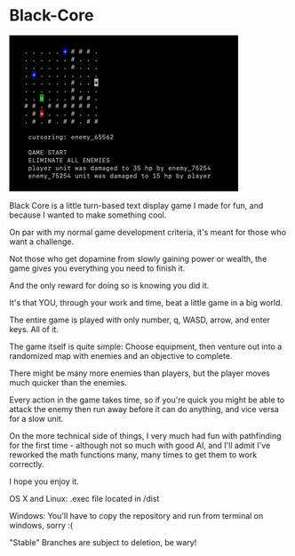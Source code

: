 # Black-Core
![alt text](https://github.com/FriedLongJohns/Black-COre/blob/main/prev.png?raw=true)

Black Core is a little turn-based text display game I made for fun, and because I wanted to make something cool.

On par with my normal game development criteria, it's meant for those who want a challenge.

Not those who get dopamine from slowly gaining power or wealth, the game gives you everything you need to finish it.

And the only reward for doing so is knowing you did it.

It's that YOU, through your work and time, beat a little game in a big world.

The entire game is played with only number, q, WASD, arrow, and enter keys. All of it.

The game itself is quite simple: Choose equipment, then venture out into a randomized map with enemies and an objective to complete.

There might be many more enemies than players, but the player moves much quicker than the enemies.

Every action in the game takes time, so if you're quick you might be able to attack the enemy then run away before it can do anything, and vice versa for a slow unit.

On the more technical side of things, I very much had fun with pathfinding for the first time - although not so much with good AI, and I'll admit I've reworked the math functions many, many times to get them to work correctly.

I hope you enjoy it.

OS X and Linux: .exec file located in /dist

Windows: You'll have to copy the repository and run from terminal on windows, sorry :(

"Stable" Branches are subject to deletion, be wary!
